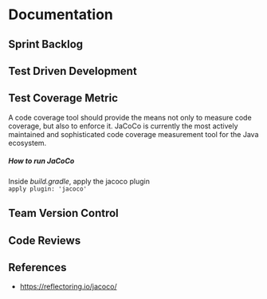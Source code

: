 # Documentation

## Sprint Backlog

## Test Driven Development 

## Test Coverage Metric 
A code coverage tool should provide the means not only to measure code coverage, but also to enforce it.
JaCoCo is currently the most actively maintained and sophisticated code coverage measurement tool for the Java ecosystem.

##### How to run JaCoCo  
Inside *build.gradle*, apply the jacoco plugin  
<code>apply plugin: 'jacoco'</code>



## Team Version Control

## Code Reviews 

## References
- https://reflectoring.io/jacoco/